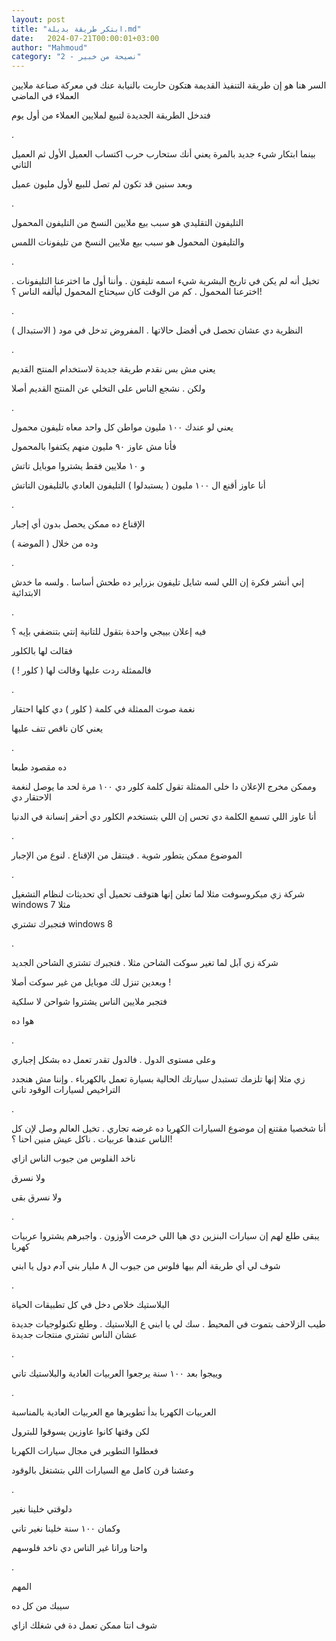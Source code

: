 ```yaml
---
layout: post
title: "ابتكر طريقة بديلة.md"
date:   2024-07-21T00:00:01+03:00
author: "Mahmoud"
category: "2 - نصيحة من خبير"
---
```

السر هنا هو إن طريقة التنفيذ القديمة هتكون حاربت
بالنيابة عنك في معركة صناعة ملايين العملاء في الماضي

فتدخل الطريقة الجديدة لتبيع لملايين العملاء من أول
يوم

.

بينما ابتكار شيء جديد بالمرة يعني أنك ستحارب حرب اكتساب
العميل الأول ثم العميل الثاني

وبعد سنين قد تكون لم تصل للبيع لأول مليون عميل

.

التليفون التقليدي هو سبب بيع ملايين النسخ من التليفون
المحمول

والتليفون المحمول هو سبب بيع ملايين النسخ من تليفونات
اللمس

.

تخيل أنه لم يكن في تاريخ البشرية شيء اسمه تليفون . وأننا
أول ما اخترعنا التليفونات . اخترعنا المحمول . كم من الوقت كان سيحتاج
المحمول ليألفه الناس ؟!

.

النظرية دي عشان تحصل في أفضل حالاتها . المفروض تدخل في
مود ( الاستبدال )

.

يعني مش بس نقدم طريقة جديدة لاستخدام المنتج
القديم

ولكن . نشجع الناس على التخلي عن المنتج القديم
أصلا

.

يعني لو عندك ١٠٠ مليون مواطن كل واحد معاه تليفون
محمول

فأنا مش عاوز ٩٠ مليون منهم يكتفوا بالمحمول

و ١٠ ملايين فقط يشتروا موبايل تاتش

أنا عاوز أقنع ال ١٠٠ مليون ( يستبدلوا ) التليفون العادي
بالتليفون التاتش

.

الإقناع ده ممكن يحصل بدون أي إجبار

وده من خلال ( الموضة )

.

إني أنشر فكرة إن اللي لسه شايل تليفون بزراير ده طحش
أساسا . ولسه ما خدش الابتدائية

.

فيه إعلان بييجي واحدة بتقول للتانية إنتي بتنضفي بإيه
؟

فقالت لها بالكلور

فالممثلة ردت عليها وقالت لها ( كلور ! )

.

نغمة صوت الممثلة في كلمة ( كلور ) دي كلها احتقار

يعني كان ناقص تتف عليها

.

ده مقصود طبعا

وممكن مخرج الإعلان دا خلى الممثلة تقول كلمة كلور دي ١٠٠
مرة لحد ما يوصل لنغمة الاحتقار دي

أنا عاوز اللي تسمع الكلمة دي تحس إن اللي بتستخدم الكلور
دي أحقر إنسانة في الدنيا

.

الموضوع ممكن يتطور شوية . فينتقل من الإقناع . لنوع من
الإجبار

.

شركة زي ميكروسوفت مثلا لما تعلن إنها هتوقف تحميل أي
تحديثات لنظام التشغيل windows 7 مثلا

فتجبرك تشتري windows 8

.

شركة زي آبل لما تغير سوكت الشاحن مثلا . فتجبرك تشتري
الشاحن الجديد

وبعدين تنزل لك موبايل من غير سوكت أصلا !

فتجبر ملايين الناس يشتروا شواحن لا سلكية

هوا ده

.

وعلى مستوى الدول . فالدول تقدر تعمل ده بشكل
إجباري

زي مثلا إنها تلزمك تستبدل سيارتك الحالية بسيارة تعمل
بالكهرباء . وإننا مش هنجدد التراخيص لسيارات الوقود تاني

.

أنا شخصيا مقتنع إن موضوع السيارات الكهربا ده غرضه تجاري
. تخيل العالم وصل لإن كل الناس عندها عربيات . ناكل عيش منين احنا
؟!

ناخد الفلوس من جيوب الناس ازاي

ولا نسرق

ولا نسرق بقى

.

يبقى طلع لهم إن سيارات البنزين دي هيا اللي خرمت الأوزون
. واجبرهم يشتروا عربيات كهربا

شوف لي أي طريقة ألم بيها فلوس من جيوب ال ٨ مليار بني آدم
دول يا ابني

.

البلاستيك خلاص دخل في كل تطبيقات الحياة

طيب الزلاحف بتموت في المحيط . سك لي يا ابني ع البلاستيك
. وطلع تكنولوجيات جديدة عشان الناس تشتري منتجات جديدة

.

وييجوا بعد ١٠٠ سنة يرجعوا العربيات العادية والبلاستيك
تاني

.

العربيات الكهربا بدأ تطويرها مع العربيات العادية
بالمناسبة

لكن وقتها كانوا عاوزين يسوقوا للبترول

فعطلوا التطوير في مجال سيارات الكهربا

وعشنا قرن كامل مع السيارات اللي بتشتغل بالوقود

.

دلوقتي خلينا نغير

وكمان ١٠٠ سنة خلينا نغير تاني

واحنا ورانا غير الناس دي ناخد فلوسهم

.

المهم

سيبك من كل ده

شوف انتا ممكن تعمل دة في شغلك ازاي
